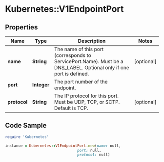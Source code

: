 # Kubernetes::V1EndpointPort

## Properties

Name | Type | Description | Notes
------------ | ------------- | ------------- | -------------
**name** | **String** | The name of this port (corresponds to ServicePort.Name). Must be a DNS_LABEL. Optional only if one port is defined. | [optional] 
**port** | **Integer** | The port number of the endpoint. | 
**protocol** | **String** | The IP protocol for this port. Must be UDP, TCP, or SCTP. Default is TCP. | [optional] 

## Code Sample

```ruby
require 'Kubernetes'

instance = Kubernetes::V1EndpointPort.new(name: null,
                                 port: null,
                                 protocol: null)
```



